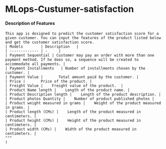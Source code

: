 # MLops-Custumer-satisfaction

#### Description of Features 
    This app is designed to predict the customer satisfaction score for a given customer. You can input the features of the product listed below and get the customer satisfaction score. 
    | Models        | Description   | 
    | ------------- | -     | 
    | Payment Sequential | Customer may pay an order with more than one payment method. If he does so, a sequence will be created to accommodate all payments. | 
    | Payment Installments   | Number of installments chosen by the customer. |  
    | Payment Value |       Total amount paid by the customer. | 
    | Price |       Price of the product. |
    | Freight Value |    Freight value of the product.  | 
    | Product Name length |    Length of the product name. |
    | Product Description length |    Length of the product description. |
    | Product photos Quantity |    Number of product published photos |
    | Product weight measured in grams |    Weight of the product measured in grams. | 
    | Product length (CMs) |    Length of the product measured in centimeters. |
    | Product height (CMs) |    Height of the product measured in centimeters. |
    | Product width (CMs) |    Width of the product measured in centimeters. |
    """
    )
